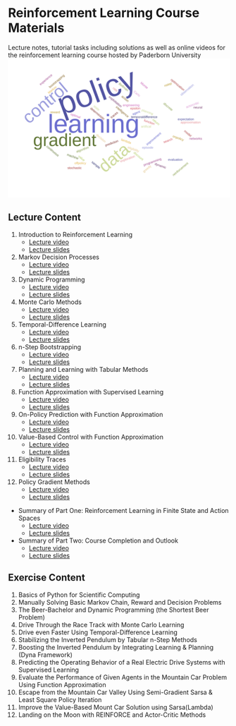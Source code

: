 # Reinforcement Learning Course Materials
Lecture notes, tutorial tasks including solutions as well as online videos for the reinforcement learning course hosted by Paderborn University
![Example](./img/wordcloud.svg)

## Lecture Content
01. Introduction to Reinforcement Learning
    * [Lecture video](https://www.youtube.com/watch?v=9LLzaIJuu-E&feature=youtu.be)
    * [Lecture slides](https://ei.uni-paderborn.de/en/lea)   
02. Markov Decision Processes
    * [Lecture video](https://www.youtube.com/watch?v=WswYbJOyJUo&feature=youtu.be)
    * [Lecture slides](https://ei.uni-paderborn.de/en/lea) 
03. Dynamic Programming
    * [Lecture video](https://www.youtube.com/watch?v=RPHaH0c6k-I&feature=youtu.be)
    * [Lecture slides](https://ei.uni-paderborn.de/en/lea) 
04. Monte Carlo Methods
    * [Lecture video](https://www.youtube.com/watch?v=YsAm3w2ev0g&feature=youtu.be)
    * [Lecture slides](https://ei.uni-paderborn.de/en/lea) 
05. Temporal-Difference Learning
    * [Lecture video](https://www.youtube.com/watch?v=w10WMaYgCMQ)
    * [Lecture slides](https://ei.uni-paderborn.de/en/lea) 
06. n-Step Bootstrapping
    * [Lecture video](https://www.youtube.com/watch?v=HEt9z3CASn0&feature=youtu.be)
    * [Lecture slides](https://ei.uni-paderborn.de/en/lea) 
07. Planning and Learning with Tabular Methods
    * [Lecture video](https://www.youtube.com/watch?v=bLl3s2VgRag&feature=youtu.be)
    * [Lecture slides](https://ei.uni-paderborn.de/en/lea) 
08. Function Approximation with Supervised Learning
    * [Lecture video](https://www.youtube.com/watch?v=xitBw9azPKE&feature=youtu.be)
    * [Lecture slides](https://ei.uni-paderborn.de/en/lea) 
09. On-Policy Prediction with Function Approximation
    * [Lecture video](https://www.youtube.com/watch?v=vxenJGAFM4g&feature=youtu.be)
    * [Lecture slides](https://ei.uni-paderborn.de/en/lea) 
10. Value-Based Control with Function Approximation
    * [Lecture video](https://www.youtube.com/watch?v=YNf-ezTKB78)
    * [Lecture slides](https://ei.uni-paderborn.de/en/lea) 
11. Eligibility Traces
    * [Lecture video](https://www.youtube.com/watch?v=xLUXeASnqwE)
    * [Lecture slides](https://ei.uni-paderborn.de/en/lea) 
12. Policy Gradient Methods
    * [Lecture video](https://www.youtube.com/watch?v=pk3zIYW2-G8&feature=youtu.be)
    * [Lecture slides](https://ei.uni-paderborn.de/en/lea) 

* Summary of Part One: Reinforcement Learning in Finite State and Action Spaces
    * [Lecture video](https://www.youtube.com/watch?v=bRpWfOSvMTg)
    * [Lecture slides](https://ei.uni-paderborn.de/en/lea) 
* Summary of Part Two: Course Completion and Outlook
    * [Lecture video](https://www.youtube.com/watch?v=4pYqOkXVX2w&feature=youtu.be)
    * [Lecture slides](https://ei.uni-paderborn.de/en/lea) 



## Exercise Content
01. Basics of Python for Scientific Computing
02. Manually Solving Basic Markov Chain, Reward and Decision Problems 
03. The Beer-Bachelor and Dynamic Programming (the Shortest Beer Problem)
04. Drive Through the Race Track with Monte Carlo Learning
05. Drive even Faster Using Temporal-Difference Learning
06. Stabilizing the Inverted Pendulum by Tabular n-Step Methods
07. Boosting the Inverted Pendulum by Integrating Learning & Planning (Dyna Framework)
08. Predicting the Operating Behavior of a Real Electric Drive Systems with Supervised Learning
09. Evaluate the Performance of Given Agents in the Mountain Car Problem Using Function Approximation 
10. Escape from the Mountain Car Valley Using Semi-Gradient Sarsa & Least Square Policy Iteration
11. Improve the Value-Based Mount Car Solution using Sarsa(Lambda)
12. Landing on the Moon with REINFORCE and Actor-Critic Methods
